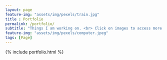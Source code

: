 ```yaml
--- 
layout: page
feature-img: "assets/img/pexels/train.jpg"
title : Portfolio 
permalink: /portfolio/
subtitle: "Things I am working on. <br> Click on images to access more information." 
feature-img: "assets/img/pexels/computer.jpeg"
tags: [Page]
---
```


{% include portfolio.html %}
